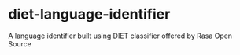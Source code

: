 # diet-language-identifier
A language identifier built using DIET classifier offered by Rasa Open Source
